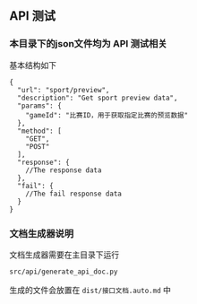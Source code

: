 ## API 测试
### 本目录下的json文件均为 API 测试相关
基本结构如下
```json5
{
  "url": "sport/preview",
  "description": "Get sport preview data",
  "params": {
    "gameId": "比赛ID，用于获取指定比赛的预览数据"
  },
  "method": [
    "GET",
    "POST"
  ],
  "response": {
    //The response data
  },
  "fail": {
    //The fail response data
  }
}
```
### 文档生成器说明
文档生成器需要在主目录下运行
```bash
src/api/generate_api_doc.py
```

生成的文件会放置在 `dist/接口文档.auto.md` 中